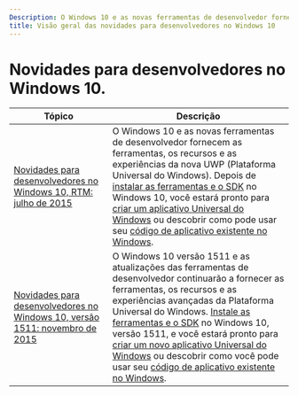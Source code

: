 ```yaml
---
Description: O Windows 10 e as novas ferramentas de desenvolvedor fornecem as ferramentas, os recursos e as experiências da nova UWP (Plataforma Universal do Windows).
title: Visão geral das novidades para desenvolvedores no Windows 10
---
```


# Novidades para desenvolvedores no Windows 10.

| Tópico |  Descrição   |
|-------|----------------|
| [Novidades para desenvolvedores no Windows 10, RTM: julho de 2015](windows-10-rtm-july-2015.md) | O Windows 10 e as novas ferramentas de desenvolvedor fornecem as ferramentas, os recursos e as experiências da nova UWP (Plataforma Universal do Windows). Depois de [instalar as ferramentas e o SDK](https://dev.windows.com/downloads) no Windows 10, você estará pronto para [criar um aplicativo Universal do Windows](https://msdn.microsoft.com/library/windows/apps/bg124288) ou descobrir como pode usar seu [código de aplicativo existente no Windows](https://msdn.microsoft.com/library/windows/apps/mt238321). |
| [Novidades para desenvolvedores no Windows 10, versão 1511: novembro de 2015](windows-10-version-1511-november-2015.md) | O Windows 10 versão 1511 e as atualizações das ferramentas de desenvolvedor continuarão a fornecer as ferramentas, os recursos e as experiências avançadas da Plataforma Universal do Windows. [Instale as ferramentas e o SDK](https://dev.windows.com/downloads) no Windows 10, versão 1511, e você estará pronto para [criar um novo aplicativo Universal do Windows](https://msdn.microsoft.com/library/windows/apps/bg124288) ou descobrir como você pode usar seu [código de aplicativo existente no Windows](https://msdn.microsoft.com/library/windows/apps/mt238321). |

<!--HONumber=Mar16_HO5-->


